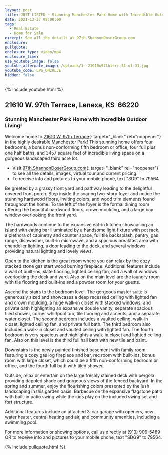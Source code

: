 ```yaml
---
layout: post
title: JUST LISTED ~ Stunning Manchester Park Home with Incredible Outdoor Living!
date: 2021-12-27 09:00:00
tags:
  - Real Estate
  - Home for Sale
excerpt: See all the details at 97th.ShannonDoserGroup.com
enclosure:
pullquote:
enclosure_type: video/mp4
enclosure_time:
use_youtube_image: false
youtube_alternate_image: /uploads/1--21610w97thterr-31-of-31.jpg
youtube_code: LPo_UNz8LJE
hidden: false
---
```

{% include youtube.html %}

## 21610 W. 97th Terrace, Lenexa, KS&nbsp; 66220

### Stunning Manchester Park Home with Incredible Outdoor Living\!

Welcome home to [21610 W. 97th Terrace](http://97th.ShannonDoserGroup.com){: target="_blank" rel="noopener"} in the highly desirable Manchester Park\! This stunning home offers four bedrooms, a bonus non-conforming fifth bedroom or office, four full plus one half baths, and 3457 square feet of incredible living space on a gorgeous landscaped third acre lot.

* Visit [97th.ShannonDoserGroup.com](http://97th.ShannonDoserGroup.com){: target="_blank" rel="noopener"} to see all the details, images, virtual tour and current pricing.
* To receive info and pictures to your mobile phone, text "SD9" to 79564.

Be greeted by a grassy front yard and pathway leading to the delightful covered front porch. Step inside the soaring two-story foyer and notice the stunning hardwood floors, inviting colors, and wood trim elements found throughout the home. To the left of the foyer is the formal dining room offering the beautiful hardwood floors, crown moulding, and a large bay window overlooking the front yard.

The hardwoods continue to the expansive eat-in kitchen showcasing an island with eating bar illuminated by a handsome light fixture with pot rack, a plethora of cabinetry and counter space, full tile backsplash, pantry, gas range, dishwasher, built-in microwave, and a spacious breakfast area with chandelier lighting, a door leading to the deck, and several windows providing natural lighting and lovely views.

Open to the kitchen is the great room where you can relax by the cozy stacked stone gas start wood burning fireplace. Additional features include a wall of built-ins, slate flooring, lighted ceiling fan, and a wall of windows overlooking the deck and yard. Also on the main level are the laundry room with tile flooring and built-ins and a powder room for your guests.

Ascend the stairs to the bedroom level. The gorgeous master suite is generously sized and showcases a deep recessed ceiling with lighted fan and crown moulding, a huge walk-in closet with stacked windows, and private bath highlighting an expansive double vanity, separate spacious tiled shower, corner whirlpool tub, tile flooring and accents, and a separate water closet. The second bedroom includes a vaulted ceiling, walk-in closet, lighted ceiling fan, and private full bath. The third bedroom also includes a walk-in closet and vaulted ceiling with lighted fan. The fourth bedroom is very spacious and highlights a walk-in closet and lighted ceiling fan. Also on this level is the third full hall bath with new tile and paint.

Downstairs is the newly painted finished basement with family room featuring a cozy gas log fireplace and bar, rec room with built-ins, bonus room with large closet, which could be a fifth non-conforming bedroom or office, and the fourth full bath with tiled shower.

Outside, relax or entertain on the large freshly stained deck with pergola providing dappled shade and gorgeous views of the fenced backyard. In the spring and summer, enjoy the flourishing colors presented by the lush landscaping in this garden oasis. Barbecue on the expansive flagstone patio with built-in patio swing while the kids play on the included swing set and fort structure.

Additional features include an attached 3-car garage with openers, new water heater, central heating and air, and community amenities, including a swimming pool.

For more information or showing options, call us directly at (913) 906-5489 OR to receive info and pictures to your mobile phone, text "SDG9" to 79564.

{% include pullquote.html %}
